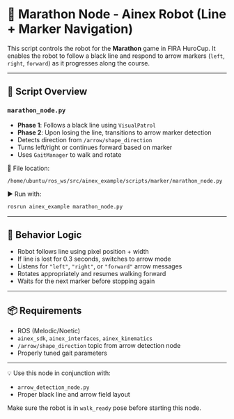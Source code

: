 # 🏁 Marathon Node - Ainex Robot (Line + Marker Navigation)

This script controls the robot for the **Marathon** game in FIRA HuroCup. It enables the robot to follow a black line and respond to arrow markers (`left`, `right`, `forward`) as it progresses along the course.

---

## 🚀 Script Overview

### `marathon_node.py`

- **Phase 1**: Follows a black line using `VisualPatrol`
- **Phase 2**: Upon losing the line, transitions to arrow marker detection
- Detects direction from `/arrow/shape_direction`
- Turns left/right or continues forward based on marker
- Uses `GaitManager` to walk and rotate

📍 File location:
```
/home/ubuntu/ros_ws/src/ainex_example/scripts/marker/marathon_node.py
```

▶️ Run with:
```bash
rosrun ainex_example marathon_node.py
```

---

## 🧠 Behavior Logic

- Robot follows line using pixel position + width
- If line is lost for 0.3 seconds, switches to arrow mode
- Listens for `"left"`, `"right"`, or `"forward"` arrow messages
- Rotates appropriately and resumes walking forward
- Waits for the next marker before stopping again

---

## 📦 Requirements

- ROS (Melodic/Noetic)
- `ainex_sdk`, `ainex_interfaces`, `ainex_kinematics`
- `/arrow/shape_direction` topic from arrow detection node
- Properly tuned gait parameters

---

💡 Use this node in conjunction with:
- `arrow_detection_node.py`
- Proper black line and arrow field layout

Make sure the robot is in `walk_ready` pose before starting this node.
